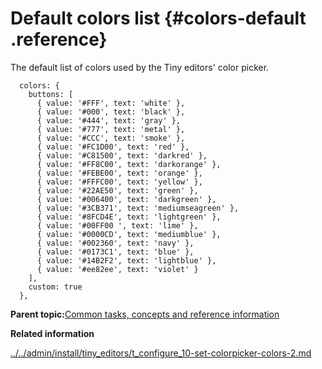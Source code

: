 # Default colors list {#colors-default .reference}

The default list of colors used by the Tiny editors' color picker.

```
  colors: {
    buttons: [
      { value: '#FFF', text: 'white' },
      { value: '#000', text: 'black' },
      { value: '#444', text: 'gray' },
      { value: '#777', text: 'metal' },
      { value: '#CCC', text: 'smoke' },
      { value: '#FC1D00', text: 'red' },
      { value: '#C81500', text: 'darkred' },
      { value: '#FF8C00', text: 'darkorange' },
      { value: '#FEBE00', text: 'orange' },
      { value: '#FFFC00', text: 'yellow' },
      { value: '#22AE50', text: 'green' },
      { value: '#006400', text: 'darkgreen' },
      { value: '#3CB371', text: 'mediumseagreen' },
      { value: '#8FCD4E', text: 'lightgreen' },
      { value: '#00FF00 ', text: 'lime' },
      { value: '#0000CD', text: 'mediumblue' },
      { value: '#002360', text: 'navy' },
      { value: '#0173C1', text: 'blue' },
      { value: '#14B2F2', text: 'lightblue' },
      { value: '#ee82ee', text: 'violet' }
    ],
    custom: true
  },
```

**Parent topic:**[Common tasks, concepts and reference information](../../install/tiny_editors/r_appendix.md)

**Related information**  


[../../admin/install/tiny\_editors/t\_configure\_10-set-colorpicker-colors-2.md](../../admin/install/tiny_editors/t_configure_10-set-colorpicker-colors-2.md)

